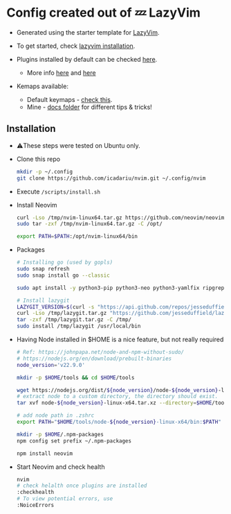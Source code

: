 # Config created out of 💤 LazyVim

* Generated using the starter template for [LazyVim](https://github.com/LazyVim/LazyVim).
* To get started, check [lazyvim installation](https://lazyvim.github.io/installation).

* Plugins installed by default can be checked [here](https://www.lazyvim.org/plugins).
  * More info [here](https://lazy.folke.io/spec) and [here](http://www.lazyvim.org/configuration/plugins)

* Kemaps available:
  * Default keymaps - [check this](https://www.lazyvim.org/keymaps#general).
  * Mine - [docs folder](/docs/Good_to_know.md) for different tips & tricks!

## Installation

* :warning:These steps were tested on Ubuntu only.

* Clone this repo

  ```sh
  mkdir -p ~/.config
  git clone https://github.com/icadariu/nvim.git ~/.config/nvim
  ```

* Execute `/scripts/install.sh`

* Install Neovim

  ```sh
  curl -Lso /tmp/nvim-linux64.tar.gz https://github.com/neovim/neovim/releases/latest/download/nvim-linux64.tar.gz
  sudo tar -zxf /tmp/nvim-linux64.tar.gz -C /opt/

  export PATH=$PATH:/opt/nvim-linux64/bin
  ```

* Packages

  ```sh
  # Installing go (used by gopls)
  sudo snap refresh
  sudo snap install go --classic

  sudo apt install -y python3-pip python3-neo python3-yamlfix ripgrep cargo luarocks fd-find xclip

  # Install lazygit
  LAZYGIT_VERSION=$(curl -s "https://api.github.com/repos/jesseduffield/lazygit/releases/latest" | grep -Po '"tag_name": "v\K[^"]*')
  curl -Lso /tmp/lazygit.tar.gz "https://github.com/jesseduffield/lazygit/releases/latest/download/lazygit_${LAZYGIT_VERSION}_Linux_x86_64.tar.gz"
  tar -zxf /tmp/lazygit.tar.gz -C /tmp/
  sudo install /tmp/lazygit /usr/local/bin
  ```

* Having Node installed in $HOME is a nice feature, but not really required

  ```sh
  # Ref: https://johnpapa.net/node-and-npm-without-sudo/
  # https://nodejs.org/en/download/prebuilt-binaries
  node_version='v22.9.0'

  mkdir -p $HOME/tools && cd $HOME/tools

  wget https://nodejs.org/dist/${node_version}/node-${node_version}-linux-x64.tar.xz
  # extract node to a custom directory, the directory should exist.
  tar xvf node-${node_version}-linux-x64.tar.xz --directory=$HOME/tools

  # add node path in .zshrc
  export PATH="$HOME/tools/node-${node_version}-linux-x64/bin:$PATH"

  mkdir -p $HOME/.npm-packages
  npm config set prefix ~/.npm-packages

  npm install neovim
  ```

* Start Neovim and check health

  ```sh
  nvim
  # check helalth once plugins are installed
  :checkhealth
  # To view potential errors, use
  :NoiceErrors
  ```

